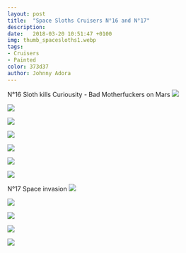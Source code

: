 ```yaml
---
layout: post
title:  "Space Sloths Cruisers N°16 and N°17"
description: 
date:   2018-03-20 10:51:47 +0100
img: thumb_spacesloths1.webp
tags: 
- Cruisers
- Painted
color: 373d37
author: Johnny Adora
---
```

N°16 Sloth kills Curiousity - Bad Motherfuckers on Mars
![]({{site.baseurl}}/images/spacesloths1.jpg)

![]({{site.baseurl}}/images/spacesloths2.jpg)

![]({{site.baseurl}}/images/spacesloths3.jpg)

![]({{site.baseurl}}/images/spacesloths4.jpg)

![]({{site.baseurl}}/images/spacesloths5.jpg)

![]({{site.baseurl}}/images/spacesloths6.jpg)

![]({{site.baseurl}}/images/spacesloths7.jpg)

N°17 Space invasion
![]({{site.baseurl}}/images/spacesloths8.jpg)

![]({{site.baseurl}}/images/spacesloths9.jpg)

![]({{site.baseurl}}/images/spacesloths10.jpg)

![]({{site.baseurl}}/images/spacesloths11.jpg)

![]({{site.baseurl}}/images/portfolio/flipbook-gallery-8.jpg)
